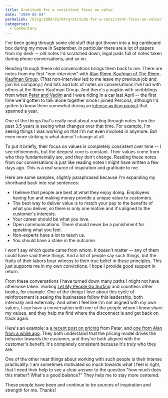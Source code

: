 ```yaml
---
title: Gratitude for a consistent focus on value
date: "2009-02-04"
permalink: /blog/2009/02/04/gratitude-for-a-consistent-focus-on-value/
categories:
  - Commentary
---
```

I've been going through some old stuff that got thrown into a big cardboard box during my move in September. In particular there are a lot of papers from my desk -- old notes I'd scratched down, legal pads full of notes taken during phone conversations, and so on.

Reading through these old conversations brings them back to me. There are notes from my first "non-interview" with [Alan Rimm-Kaufman of The Rimm-Kaufman Group][1]. (That non-interview led to me leave my previous job and join his company.) And lots and lots of notes on conversations I've had with others at the Rimm-Kaufman Group. And there's a napkin with scribblings from when [Peter and Vadim][2] and I were riding in a car last April -- the first time we'd gotten to talk alone together since I joined Percona, although I'd gotten to know them somewhat during an [intense writing project][3] that spanned a year.

One of the things that's really neat about reading through notes from the past 3.5 years is seeing what changes over that time. For example, I'm seeing things I was working on that I'm not even involved in anymore. But even more striking is what doesn't change at all.

To put it briefly, their focus on values is completely consistent over time -- I see refinements, but the deepest core is constant. Their values come from who they fundamentally are, and they don't change. Reading these notes from our conversations is just like reading notes I might have written a few days ago. This is a real source of inspiration and gratitude to me.

Here are some samples, slightly paraphrased because I'm expanding my shorthand back into real sentences:

*   I believe that people are best at what they enjoy doing. Employees having fun and making money provide a unique value to customers.
*   The best way to deliver value is to match your pay to the benefits of what you deliver, so there is only one motive and it's aligned to the customer's interests.
*   Your career should be what you love.
*   Open communications. There should never be a punishment for speaking what you feel.
*   Non-experts have a lot to teach us.
*   You should have a stake in the outcome.

I won't say which quote came from whom. It doesn't matter -- any of them could have said these things. And a lot of people say such things, but the fruits of their labors bear witness to their true belief in these principles. This just supports me in my own convictions. I hope I provide good support in return.

From these conversations I have turned down many paths I might not have otherwise taken: reading [Let My People Go Surfing][4] and countless other books, for example. One of the things I love about this cycle of reinforcement is seeing the businesses follow this leadership, both internally and externally. And when I feel like I'm not aligned with my own values, I can have a conversation with one of the people whom I know share my values, and they help me find where the disconnect is and get back on track again.

Here's an example: a [a recent post on pricing][5] from Peter, and [one from Alan from a while ago][6]. They both understand that the pricing model drives the behavior towards the customer, and they've both aligned with the customer's benefit. It's completely consistent because it's truly who they are.

One of the other neat things about working with such people is their intense practicality. I am sometimes motivated so much towards what I feel is right, that I need their help to see a clear answer to the question "how much does this matter? What's a good balance?" They help me to stay more centered.

These people have been and continue to be sources of inspiration and strength for me. Thanks!

 [1]: http://www.rkgblog.com/
 [2]: http://www.percona.com/
 [3]: http://www.highperfmysql.com/
 [4]: http://www.amazon.com/Let-People-Surfing-Education-Businessman/dp/1594200726
 [5]: http://peterzaitsev.com/2009/01/09/are-all-rates-created-equal/
 [6]: http://www.rimmkaufman.com/rkgblog/2008/02/15/ppc-sem-pricing-models/
